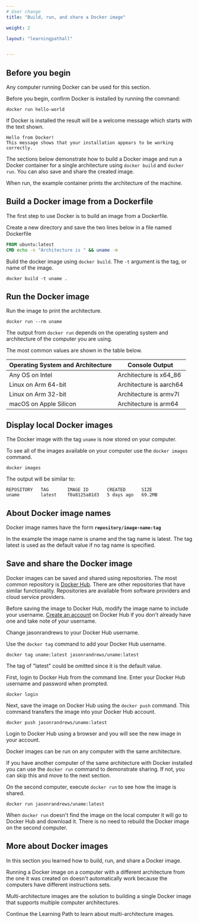 ```yaml
---
# User change
title: "Build, run, and share a Docker image"

weight: 2

layout: "learningpathall"


---
```


## Before you begin

Any computer running Docker can be used for this section. 

Before you begin, confirm Docker is installed by running the command:

```console
docker run hello-world
```

If Docker is installed the result will be a welcome message which starts with the text shown.

```console
Hello from Docker!
This message shows that your installation appears to be working correctly.
```

The sections below demonstrate how to build a Docker image and run a Docker container for a single architecture using `docker build` and `docker run`. You can also save and share the created image.

When run, the example container prints the architecture of the machine.

## Build a Docker image from a Dockerfile

The first step to use Docker is to build an image from a Dockerfile. 

Create a new directory and save the two lines below in a file named Dockerfile 

```dockerfile
FROM ubuntu:latest
CMD echo -n "Architecture is " && uname -m
```

Build the docker image using `docker build`. The `-t` argument is the tag, or name of the image.

```console 
docker build -t uname .
```

## Run the Docker image 

Run the image to print the architecture. 

```console
docker run --rm uname 
```

The output from `docker run` depends on the operating system and architecture of the computer you are using. 

The most common values are shown in the table below.

| Operating System and Architecture | Console Output |
| ----------- | ----------- |
| Any OS on Intel | Architecture is x64_86|
| Linux on Arm 64-bit | Architecture is aarch64 |
| Linux on Arm 32-bit | Architecture is armv7l |
| macOS on Apple Silicon | Architecture is arm64 |


## Display local Docker images

The Docker image with the tag `uname` is now stored on your computer. 

To see all of the images available on your computer use the `docker images` command. 

```console
docker images
```

The output will be similar to:

```console
REPOSITORY   TAG       IMAGE ID       CREATED      SIZE
uname        latest    f0a8125a81d3   5 days ago   69.2MB
```

## About Docker image names

Docker image names have the form **`repository/image-name:tag`** 

In the example the image name is uname and the tag name is latest. The tag latest is used as the default value if no tag name is specified. 

## Save and share the Docker image

Docker images can be saved and shared using repositories. The most common repository is [Docker Hub](https://hub.docker.com/). There are other repositories that have similar functionality. Repositories are available from software providers and cloud service providers.

Before saving the image to Docker Hub, modify the image name to include your username. [Create an account](https://hub.docker.com/signup) on Docker Hub if you don't already have one and take note of your username. 

Change jasonrandrews to your Docker Hub username.

Use the `docker tag` command to add your Docker Hub username.

```console
docker tag uname:latest jasonrandrews/uname:latest
```

The tag of "latest" could be omitted since it is the default value. 

First, login to Docker Hub from the command line. Enter your Docker Hub username and password when prompted. 

```console
docker login
```

Next, save the image on Docker Hub using the `docker push` command. This command transfers the image into your Docker Hub account. 

```console
docker push jasonrandrews/uname:latest
```

Login to Docker Hub using a browser and you will see the new image in your account. 

Docker images can be run on any computer with the same architecture. 

If you have another computer of the same architecture with Docker installed you can use the `docker run` command to demonstrate sharing.  If not, you can skip this and move to the next section.

On the second computer, execute `docker run` to see how the image is shared. 

```console
docker run jasonrandrews/uname:latest
```

When `docker run` doesn't find the image on the local computer it will go to Docker Hub and download it. There is no need to rebuild the Docker image on the second computer.

## More about Docker images

In this section you learned how to build, run, and share a Docker image. 

Running a Docker image on a computer with a different architecture from the one it was created on doesn't automatically work because the computers have different instructions sets. 

Multi-architecture images are the solution to building a single Docker image that supports multiple computer architectures. 

Continue the Learning Path to learn about multi-architecture images. 

